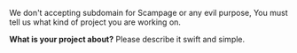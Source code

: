We don't accepting subdomain for Scampage or any evil purpose, You must tell us what kind of project you are working on.  

**What is your project about?** Please describe it swift and simple.